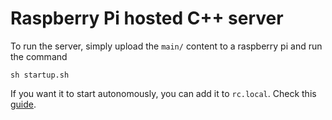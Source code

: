 # Raspberry Pi hosted C++ server

To run the server, simply upload the `main/` content to a raspberry pi and run the command

```
sh startup.sh
```

If you want it to start autonomously, you can add it to `rc.local`. Check this [guide](https://www.raspberrypi.org/documentation/linux/usage/rc-local.md).
